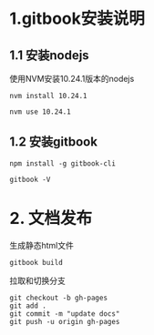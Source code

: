 # 1.gitbook安装说明
## 1.1 安装nodejs
使用NVM安装10.24.1版本的nodejs
```shell
nvm install 10.24.1
```
```shell
nvm use 10.24.1
```
## 1.2 安装gitbook
```shell
npm install -g gitbook-cli
```
```shell
gitbook -V
```

# 2. 文档发布
生成静态html文件
```shell
gitbook build
```
拉取和切换分支
```shell
git checkout -b gh-pages
git add .
git commit -m "update docs"
git push -u origin gh-pages
```



